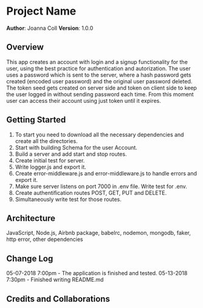 # Project Name
**Author**: Joanna Coll
**Version**: 1.0.0 

## Overview

This app creates an account with login and a signup functionality for the user, using the best practice for authentication and autorization. 
The user uses a password which is sent to the server, where a hash password gets created (encoded user password) and the original user password deleted. 
The token seed gets created on server side and token on client side to keep the user logged in without sending password each time. 
From this moment user can access their account using just token until it expires.

## Getting Started

1. To start you need to download all the necessary dependencies and create all the directories.
2. Start with building Schema for the user Account.
3. Build a server and add start and stop routes.
4. Create initial test for server.
5. Write logger.js and export it.
6. Create error-middleware.js and error-middleware.js to handle errors and export it.
7. Make sure server listens on port 7000 in .env file. Write test for .env.
8. Create authentification routes POST, GET, PUT and DELETE.
9. Simultaneously write test for those routes.

## Architecture
JavaScript, Node.js, Airbnb package, babelrc, nodemon, mongodb, faker, http error, other dependencies

## Change Log

05-07-2018 7:00pm - The application is finished and tested.
05-13-2018 7:30pm - Finished writing README.md

## Credits and Collaborations

